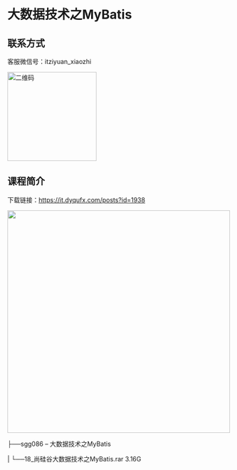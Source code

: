 # 大数据技术之MyBatis

## 联系方式

客服微信号：itziyuan_xiaozhi

<img src="https://ziyuanyun.oss-cn-guangzhou.aliyuncs.com/common/20240614073449/666b82192834a.jpg" width="200" height="200" alt="二维码">

## 课程简介

下载链接：https://it.dyqufx.com/posts?id=1938

<img src="https://ziyuanyun.oss-cn-guangzhou.aliyuncs.com/yun/20240515183609/664490199a8a3.jpg" width="500" alt="">

  ├──sgg086 &#8211; 大数据技术之MyBatis

 | └──18_尚硅谷大数据技术之MyBatis.rar 3.16G

  